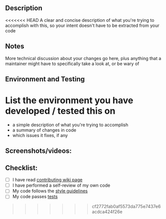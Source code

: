 ## Description

<<<<<<< HEAD
A clear and concise description of what you're trying to accomplish with this, so your intent doesn't have to be extracted from your code

## Notes

More technical discussion about your changes go here, plus anything that a maintainer might have to specifically take a look at, or be wary of

## Environment and Testing

List the environment you have developed / tested this on
=======
* a simple description of what you're trying to accomplish
* a summary of changes in code
* which issues it fixes, if any

## Screenshots/videos:


## Checklist:

- [ ] I have read [contributing wiki page](https://github.com/AUTOMATIC1111/stable-diffusion-webui/wiki/Contributing)
- [ ] I have performed a self-review of my own code
- [ ] My code follows the [style guidelines](https://github.com/AUTOMATIC1111/stable-diffusion-webui/wiki/Contributing#code-style)
- [ ] My code passes [tests](https://github.com/AUTOMATIC1111/stable-diffusion-webui/wiki/Tests)
>>>>>>> cf2772fab0af5573da775e7437e6acdca424f26e
